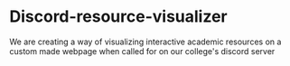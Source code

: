 # Discord-resource-visualizer
We are creating a way of visualizing interactive academic resources on a custom made webpage when called for on our college's discord server
